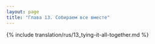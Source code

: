 ```yaml
---
layout: page
title: "Глава 13. Собираем все вместе"
---
```


{% include translation/rus/13_tying-it-all-together.md %}